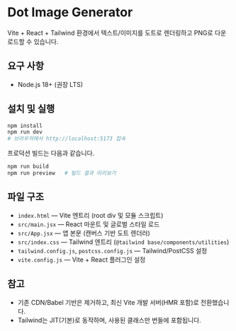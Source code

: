 # Dot Image Generator

Vite + React + Tailwind 환경에서 텍스트/이미지를 도트로 렌더링하고 PNG로 다운로드할 수 있습니다.

## 요구 사항

- Node.js 18+ (권장 LTS)

## 설치 및 실행

```bash
npm install
npm run dev
# 브라우저에서 http://localhost:5173 접속
```

프로덕션 빌드는 다음과 같습니다.

```bash
npm run build
npm run preview   # 빌드 결과 미리보기
```

## 파일 구조

- `index.html` — Vite 엔트리 (root div 및 모듈 스크립트)
- `src/main.jsx` — React 마운트 및 글로벌 스타일 로드
- `src/App.jsx` — 앱 본문 (캔버스 기반 도트 렌더러)
- `src/index.css` — Tailwind 엔트리 (`@tailwind base/components/utilities`)
- `tailwind.config.js`, `postcss.config.js` — Tailwind/PostCSS 설정
- `vite.config.js` — Vite + React 플러그인 설정

## 참고

- 기존 CDN/Babel 기반은 제거하고, 최신 Vite 개발 서버(HMR 포함)로 전환했습니다.
- Tailwind는 JIT(기본)로 동작하며, 사용된 클래스만 번들에 포함됩니다.

